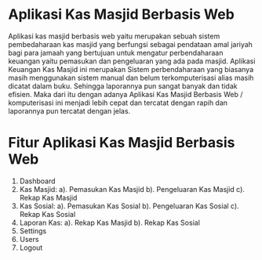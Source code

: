 # Aplikasi Kas Masjid Berbasis Web
Aplikasi kas masjid berbasis web yaitu merupakan sebuah sistem pembedaharaan kas masjid yang berfungsi sebagai pendataan amal jariyah bagi para jamaah yang bertujuan untuk mengatur perbendaharaan keuangan yaitu pemasukan dan pengeluaran yang ada pada masjid. Aplikasi Keuangan Kas Masjid ini merupakan Sistem perbendaharaan yang biasanya masih menggunakan sistem manual dan belum terkomputerisasi alias masih dicatat dalam buku. Sehingga laporannya pun sangat banyak dan tidak efisien. Maka dari itu dengan adanya Aplikasi Kas Masjid Berbasis Web / komputerisasi ini menjadi lebih cepat dan tercatat dengan rapih dan laporannya pun tercatat dengan jelas.

# Fitur Aplikasi Kas Masjid Berbasis Web
1. Dashboard
2. Kas Masjid:
   a). Pemasukan Kas Masjid
   b). Pengeluaran Kas Masjid
   c). Rekap Kas Masjid
3. Kas Sosial:
   a). Pemasukan Kas Sosial
   b). Pengeluaran Kas Sosial
   c). Rekap Kas Sosial
4. Laporan Kas:
   a). Rekap Kas Masjid
   b). Rekap Kas Sosial
5. Settings
6. Users
7. Logout
